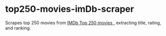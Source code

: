 # top250-movies-imDb-scraper
Scrapes top 250 movies from <a href="https://www.imdb.com/chart/top/">IMDb Top 250 movies </a>, extracting title, rating, and ranking.

